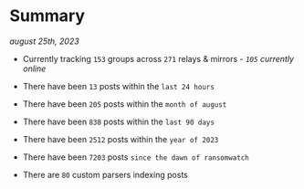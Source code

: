 
# Summary
_august 25th, 2023_

- Currently tracking `153` groups across `271` relays & mirrors - _`105` currently online_

- There have been `13` posts within the `last 24 hours`

- There have been `205` posts within the `month of august`

- There have been `838` posts within the `last 90 days`

- There have been `2512` posts within the `year of 2023`

- There have been `7203` posts `since the dawn of ransomwatch`

- There are `80` custom parsers indexing posts
